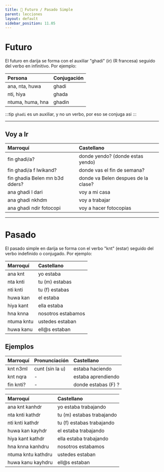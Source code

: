 ```yaml
---
title: 📖 Futuro / Pasado Simple
parent: lecciones
layout: default
sidebar_position: 11.05
---
```


# Futuro

El futuro en darija se forma con el auxiliar "ghadi" (ir) (R francesa) seguido del verbo en infinitivo. Por ejemplo:

| Persona          | Conjugación |
|:-----------------|:------------|
| ana, nta, huwa   | ghadi       |
| nti, hiya        | ghada       |
| ntuma, huma, hna | ghadin      |

:::tip
`ghadi` es un auxiliar, y no un verbo, por eso se conjuga asi
:::

---

## Voy a Ir

| Marroquí                       | Castellano                          |
|:-------------------------------|:------------------------------------|
| fin ghadi/a?                   | donde yendo? (donde estas yendo)    |
| fin ghadi/a f lwikand?         | donde vas el fin de semana?         |
| fin ghadia Belen mn b3d dders? | donde va Belen despues de la clase? |
| ana ghadi l dari               | voy a mi casa                       |
| ana ghadi nkhdm                | voy a trabajar                      |
| ana ghadi ndir fotocopi        | voy a hacer fotocopias              |

---

# Pasado

El pasado simple en darija se forma con el verbo "knt" (estar) seguido del verbo indefinido o conjugado. Por ejemplo:

| Marroquí   | Castellano         |
|:-----------|:-------------------|
| ana knt    | yo estaba          |
| nta knti   | tu (m) estabas     |
| nti knti   | tu (f) estabas     |
| huwa kan   | el estaba          |
| hiya kant  | ella estaba        |
| hna knna   | nosotros estabamos |
| ntuma kntu | ustedes estaban    |
| huwa kanu  | ell@s estaban      |


## Ejemplos

| Marroquí  | Pronunciación   | Castellano          |
|:----------|:----------------|:--------------------|
| knt n3ml  | cunt (sin la u) | estaba haciendo     |
| knt nqra  | -               | estaba aprendiendo  |
| fin knti? | -               | donde estabas (F) ? |


| Marroquí           | Castellano                |
|:-------------------|:--------------------------|
| ana knt kanhdr     | yo estaba trabajando      |
| nta knti kathdr    | tu (m) estabas trabajando |
| nti knti kathdr    | tu (f) estabas trabajando |
| huwa kan kayhdr    | el estaba trabajando      |
| hiya kant kathdr   | ella estaba trabajando    |
| hna knna kanhdru   | nosotros estabamos        |
| ntuma kntu kathdru | ustedes estaban           |
| huwa kanu kayhdru  | ell@s estaban             |


